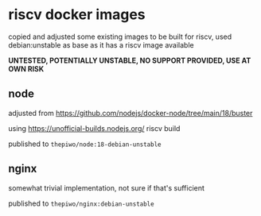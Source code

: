 # riscv docker images

copied and adjusted some existing images to be built for riscv, used debian:unstable as base as it has a riscv image available

**UNTESTED, POTENTIALLY UNSTABLE, NO SUPPORT PROVIDED, USE AT OWN RISK**

## node

adjusted from https://github.com/nodejs/docker-node/tree/main/18/buster

using https://unofficial-builds.nodejs.org/ riscv build

published to `thepiwo/node:18-debian-unstable` 

## nginx

somewhat trivial implementation, not sure if that's sufficient

published to `thepiwo/nginx:debian-unstable` 